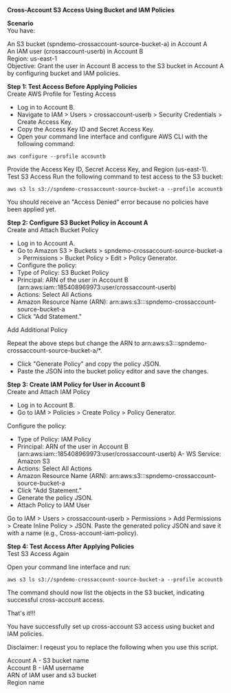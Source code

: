 **Cross-Account S3 Access Using Bucket and IAM Policies**  

**Scenario**  
You have:

An S3 bucket (spndemo-crossaccount-source-bucket-a) in Account A  
An IAM user (crossaccount-userb) in Account B  
Region: us-east-1  
Objective: Grant the user in Account B access to the S3 bucket in Account A by configuring bucket and IAM policies.  

**Step 1: Test Access Before Applying Policies**  
Create AWS Profile for Testing Access

- Log in to Account B.
- Navigate to IAM > Users > crossaccount-userb > Security Credentials > Create Access Key.
- Copy the Access Key ID and Secret Access Key.
- Open your command line interface and configure AWS CLI with the following command:
```
aws configure --profile accountb
```  
Provide the Access Key ID, Secret Access Key, and Region (us-east-1).  
Test S3 Access
Run the following command to test access to the S3 bucket:

```
aws s3 ls s3://spndemo-crossaccount-source-bucket-a --profile accountb
```
You should receive an "Access Denied" error because no policies have been applied yet.  

**Step 2: Configure S3 Bucket Policy in Account A**  
Create and Attach Bucket Policy  

- Log in to Account A.
- Go to Amazon S3 > Buckets > spndemo-crossaccount-source-bucket-a > Permissions > Bucket Policy > Edit > Policy Generator.
- Configure the policy:
- Type of Policy: S3 Bucket Policy
- Principal: ARN of the user in Account B (arn:aws:iam::185408969973:user/crossaccount-userb)
- Actions: Select All Actions
- Amazon Resource Name (ARN): arn:aws:s3:::spndemo-crossaccount-source-bucket-a
- Click "Add Statement."  

Add Additional Policy

Repeat the above steps but change the ARN to arn:aws:s3:::spndemo-crossaccount-source-bucket-a/*.

- Click "Generate Policy" and copy the policy JSON.  
- Paste the JSON into the bucket policy editor and save the changes.

**Step 3: Create IAM Policy for User in Account B**  
Create and Attach IAM Policy

- Log in to Account B.
- Go to IAM > Policies > Create Policy > Policy Generator.

Configure the policy:

- Type of Policy: IAM Policy
- Principal: ARN of the user in Account B (arn:aws:iam::185408969973:user/crossaccount-userb)
A- WS Service: Amazon S3
- Actions: Select All Actions
- Amazon Resource Name (ARN): arn:aws:s3:::spndemo-crossaccount-source-bucket-a
- Click "Add Statement."
- Generate the policy JSON.
- Attach Policy to IAM User

Go to IAM > Users > crossaccount-userb > Permissions > Add Permissions > Create Inline Policy > JSON.
Paste the generated policy JSON and save it with a name (e.g., Cross-account-iam-policy).  

**Step 4: Test Access After Applying Policies**  
Test S3 Access Again  

Open your command line interface and run:
```
aws s3 ls s3://spndemo-crossaccount-source-bucket-a --profile accountb
```
The command should now list the objects in the S3 bucket, indicating successful cross-account access.  

That's it!!!  

You have successfully set up cross-account S3 access using bucket and IAM policies.

Disclaimer:
I reqeust you to replace the following when you use this script. 

Account A - S3 bucket name  
Account B - IAM username  
ARN of IAM user and s3 bucket  
Region name  
